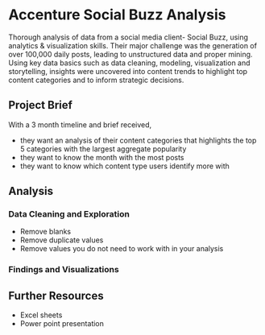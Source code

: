 # Accenture Social Buzz Analysis 
Thorough analysis of data from a social media client- Social Buzz, using analytics & visualization skills. Their major challenge was the generation of over 100,000 daily posts, leading to unstructured data and proper mining. Using key data basics such as data cleaning, modeling, visualization and storytelling, insights were uncovered into content trends to highlight top content categories and to inform strategic decisions.

## Project Brief
With a 3 month timeline and brief received,
- they want an analysis of their content categories that highlights the top 5 categories with the
largest aggregate popularity
- they want to know the month with the most posts
- they want to know which content type users identify more with

## Analysis
### Data Cleaning and Exploration
- Remove blanks
- Remove duplicate values
- Remove values you do not need to work with in your analysis
  
### Findings and Visualizations

## Further Resources
- Excel sheets
- Power point presentation
